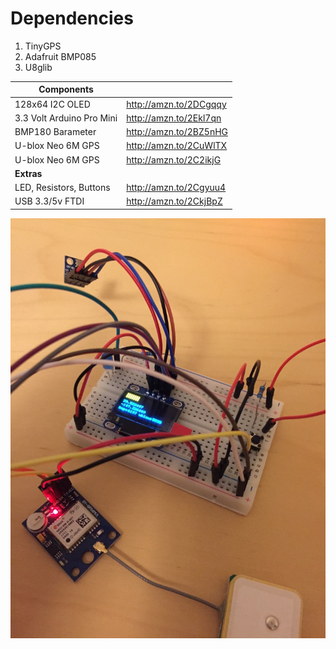 # Dependencies

1. TinyGPS
2. Adafruit BMP085
3. U8glib

| Components      |                                  |
|-----------------|----------------------------------|
| 128x64 I2C OLED           | http://amzn.to/2DCgqqy |
| 3.3 Volt Arduino Pro Mini | http://amzn.to/2Ekl7qn |
| BMP180 Barameter          | http://amzn.to/2BZ5nHG |
| U-blox Neo 6M GPS         | http://amzn.to/2CuWlTX |
| U-blox Neo 6M GPS         | http://amzn.to/2C2ikjG |
| **Extras** ||
| LED, Resistors, Buttons   | http://amzn.to/2Cgyuu4 |
| USB 3.3/5v FTDI           | http://amzn.to/2CkjBpZ |

![](prototype.jpg)
